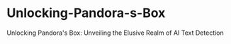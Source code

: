 # Unlocking-Pandora-s-Box
Unlocking Pandora's Box: Unveiling the Elusive Realm of AI Text Detection
